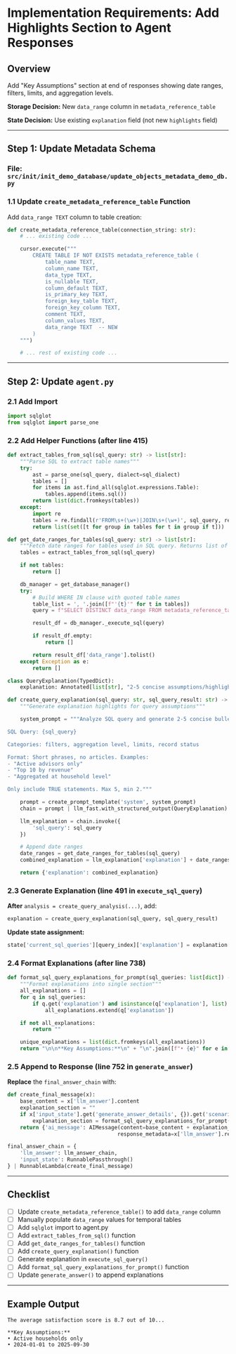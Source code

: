 # Implementation Requirements: Add Highlights Section to Agent Responses

## **Overview**
Add "Key Assumptions" section at end of responses showing date ranges, filters, limits, and aggregation levels.

**Storage Decision:** New `data_range` column in `metadata_reference_table`

**State Decision:** Use existing `explanation` field (not new `highlights` field)

---

## **Step 1: Update Metadata Schema**

### **File: `src/init/init_demo_database/update_objects_metadata_demo_db.py`**

### **1.1 Update `create_metadata_reference_table` Function**

Add `data_range TEXT` column to table creation:

```python
def create_metadata_reference_table(connection_string: str):
    # ... existing code ...

    cursor.execute("""
        CREATE TABLE IF NOT EXISTS metadata_reference_table (
            table_name TEXT,
            column_name TEXT,
            data_type TEXT,
            is_nullable TEXT,
            column_default TEXT,
            is_primary_key TEXT,
            foreign_key_table TEXT,
            foreign_key_column TEXT,
            comment TEXT,
            column_values TEXT,
            data_range TEXT  -- NEW
        )
    """)

    # ... rest of existing code ...
```
---

## **Step 2: Update `agent.py`**

### **2.1 Add Import**
```python
import sqlglot
from sqlglot import parse_one
```

### **2.2 Add Helper Functions** (after line 415)

```python
def extract_tables_from_sql(sql_query: str) -> list[str]:
    """Parse SQL to extract table names"""
    try:
        ast = parse_one(sql_query, dialect=sql_dialect)
        tables = []
        for items in ast.find_all(sqlglot.expressions.Table):
            tables.append(items.sql())
        return list(dict.fromkeys(tables))
    except:
        import re
        tables = re.findall(r'FROM\s+(\w+)|JOIN\s+(\w+)', sql_query, re.IGNORECASE)
        return list(set([t for group in tables for t in group if t]))

def get_date_ranges_for_tables(sql_query: str) -> list[str]:
    """Fetch date ranges for tables used in SQL query. Returns list of date range strings."""
    tables = extract_tables_from_sql(sql_query)

    if not tables:
        return []

    db_manager = get_database_manager()
    try:
        # Build WHERE IN clause with quoted table names
        table_list = ', '.join([f"'{t}'" for t in tables])
        query = f"SELECT DISTINCT data_range FROM metadata_reference_table WHERE table_name IN ({table_list}) AND data_range IS NOT NULL"

        result_df = db_manager._execute_sql(query)

        if result_df.empty:
            return []

        return result_df['data_range'].tolist()
    except Exception as e:
        return []

class QueryExplanation(TypedDict):
    explanation: Annotated[list[str], "2-5 concise assumptions/highlights"]

def create_query_explanation(sql_query: str, sql_query_result: str) -> dict:
    """Generate explanation highlights for query assumptions"""

    system_prompt = """Analyze SQL query and generate 2-5 concise bullet points.

SQL Query: {sql_query}

Categories: filters, aggregation level, limits, record status

Format: Short phrases, no articles. Examples:
- "Active advisors only"
- "Top 10 by revenue"
- "Aggregated at household level"

Only include TRUE statements. Max 5, min 2."""

    prompt = create_prompt_template('system', system_prompt)
    chain = prompt | llm_fast.with_structured_output(QueryExplanation)

    llm_explanation = chain.invoke({
        'sql_query': sql_query
    })

    # Append date ranges
    date_ranges = get_date_ranges_for_tables(sql_query)
    combined_explanation = llm_explanation['explanation'] + date_ranges

    return {'explanation': combined_explanation}
```

### **2.3 Generate Explanation** (line 491 in `execute_sql_query`)

**After** `analysis = create_query_analysis(...)`, add:
```python
explanation = create_query_explanation(sql_query, sql_query_result)
```

**Update state assignment:**
```python
state['current_sql_queries'][query_index]['explanation'] = explanation['explanation']
```

### **2.4 Format Explanations** (after line 738)

```python
def format_sql_query_explanations_for_prompt(sql_queries: list[dict]) -> str:
    """Format explanations into single section"""
    all_explanations = []
    for q in sql_queries:
        if q.get('explanation') and isinstance(q['explanation'], list):
            all_explanations.extend(q['explanation'])

    if not all_explanations:
        return ""

    unique_explanations = list(dict.fromkeys(all_explanations))
    return "\n\n**Key Assumptions:**\n" + "\n".join([f"• {e}" for e in unique_explanations])
```

### **2.5 Append to Response** (line 752 in `generate_answer`)

**Replace** the `final_answer_chain` with:

```python
def create_final_message(x):
    base_content = x['llm_answer'].content
    explanation_section = ""
    if x['input_state'].get('generate_answer_details', {}).get('scenario') == 'A':
        explanation_section = format_sql_query_explanations_for_prompt(x['input_state']['current_sql_queries'])
    return {'ai_message': AIMessage(content=base_content + explanation_section,
                                   response_metadata=x['llm_answer'].response_metadata)}

final_answer_chain = {
    'llm_answer': llm_answer_chain,
    'input_state': RunnablePassthrough()
} | RunnableLambda(create_final_message)
```

---

## **Checklist**

- [ ] Update `create_metadata_reference_table()` to add `data_range` column
- [ ] Manually populate `data_range` values for temporal tables
- [ ] Add `sqlglot` import to agent.py
- [ ] Add `extract_tables_from_sql()` function
- [ ] Add `get_date_ranges_for_tables()` function
- [ ] Add `create_query_explanation()` function
- [ ] Generate explanation in `execute_sql_query()`
- [ ] Add `format_sql_query_explanations_for_prompt()` function
- [ ] Update `generate_answer()` to append explanations

---

## **Example Output**

```
The average satisfaction score is 8.7 out of 10...

**Key Assumptions:**
• Active households only
• 2024-01-01 to 2025-09-30
```
